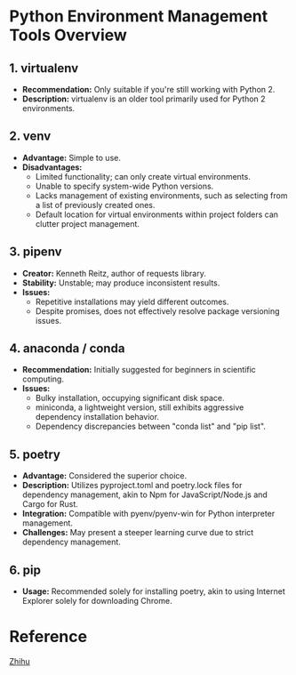 # Python Environment Management Tools Overview

## 1. virtualenv
- **Recommendation:** Only suitable if you're still working with Python 2.
- **Description:** virtualenv is an older tool primarily used for Python 2 environments.

## 2. venv
- **Advantage:** Simple to use.
- **Disadvantages:** 
  - Limited functionality; can only create virtual environments.
  - Unable to specify system-wide Python versions.
  - Lacks management of existing environments, such as selecting from a list of previously created ones.
  - Default location for virtual environments within project folders can clutter project management.

## 3. pipenv
- **Creator:** Kenneth Reitz, author of requests library.
- **Stability:** Unstable; may produce inconsistent results.
- **Issues:** 
  - Repetitive installations may yield different outcomes.
  - Despite promises, does not effectively resolve package versioning issues.

## 4. anaconda / conda
- **Recommendation:** Initially suggested for beginners in scientific computing.
- **Issues:** 
  - Bulky installation, occupying significant disk space.
  - miniconda, a lightweight version, still exhibits aggressive dependency installation behavior.
  - Dependency discrepancies between "conda list" and "pip list".

## 5. poetry
- **Advantage:** Considered the superior choice.
- **Description:** Utilizes pyproject.toml and poetry.lock files for dependency management, akin to Npm for JavaScript/Node.js and Cargo for Rust.
- **Integration:** Compatible with pyenv/pyenv-win for Python interpreter management.
- **Challenges:** May present a steeper learning curve due to strict dependency management.


## 6. pip
- **Usage:** Recommended solely for installing poetry, akin to using Internet Explorer solely for downloading Chrome.

# Reference
[Zhihu](https://zhuanlan.zhihu.com/p/663735038)